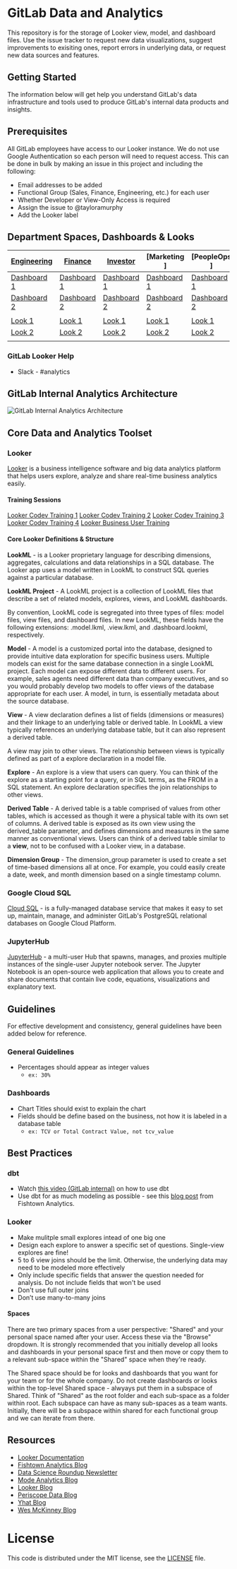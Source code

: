 # GitLab Data and Analytics

This repository is for the storage of Looker view, model, and dashboard files. Use the issue tracker to request new data visualizations, suggest improvements to exisiting ones, report errors in underlying data, or request new data sources and features.

## Getting Started

The information below will get help you understand GitLab's data infrastructure and tools used to produce GitLab's internal data products and insights.

## Prerequisites

All GitLab employees have access to our Looker instance. We do not use Google Authentication so each person will need to request access. This can be done in bulk by making an issue in this project and including the following:

   * Email addresses to be added
   * Functional Group (Sales, Finance, Engineering, etc.) for each user
   * Whether Developer or View-Only Access is required
   * Assign the issue to @tayloramurphy
   * Add the Looker label
​

## Department Spaces, Dashboards & Looks
							
[Engineering](https://gitlab.looker.com/spaces/24)|[Finance ](https://gitlab.looker.com/spaces/16)|[Investor ](https://gitlab.looker.com/spaces/20)|[Marketing ]|[PeopleOps ]|[Product ](https://gitlab.looker.com/spaces/18)|[Sales ](https://gitlab.looker.com/spaces/28)|[Support ]
-- | -- | -- | -- | -- | -- | -- | -- |
[Dashboard 1]()|[Dashboard 1]()|[Dashboard 1]()|[Dashboard 1]()|[Dashboard 1]()|[Dashboard 1]()|[Dashboard 1]()|[Dashboard 1]()
[Dashboard 2]()|[Dashboard 2]()|[Dashboard 2]()|[Dashboard 2]()|[Dashboard 2]()|[Dashboard 2]()|[Dashboard 2]()|[Dashboard 2]()
||||||||
[Look 1]()|[Look 1]()|[Look 1]()|[Look 1]()|[Look 1]()|[Look 1]()|[Look 1]()|[Look 1]()
[Look 2]()|[Look 2]()|[Look 2]()|[Look 2]()|[Look 2]()|[Look 2]()|[Look 2]()|[Look 2]()
||||||||

### GitLab Looker Help
- Slack - #analytics


## GitLab Internal Analytics Architecture

![GitLab Internal Analytics Architecture](https://gitlab.com/meltano/meltano/raw/master/img/WIP_%20GitLab_Analytics_Architecture.jpg)

## Core Data and Analytics Toolset

### Looker

[Looker](https://docs.looker.com) is a business intelligence software and big data analytics platform that helps users explore, analyze and share real-time business analytics easily.

#### Training Sessions
[Looker Codev Training 1](https://drive.google.com/file/d/1sKHbARpIfHKGpTChuqZSagnfh8Vt7_ml/view?usp=sharing)
[Looker Codev Training 2](https://drive.google.com/file/d/1wNM-xnkDOBXce-M0cX16pkiFjsf3woma/view?usp=sharing)
[Looker Codev Training 3](https://drive.google.com/file/d/1bKBtrCGxVRwXpYuYMXoD4XAqM1lzgdqL/view?usp=sharing)
[Looker Codev Training 4](https://drive.google.com/file/d/1xZbXVG85tA388r57QpRPR4-eLi54ixhL/view?usp=sharing)
[Looker Business User Training](https://drive.google.com/file/d/19RzwdtRDNWvDL7W81_CfjX6sWDo_nP2w/view?usp=sharing)

#### Core Looker Definitions & Structure

**LookML** - is a Looker proprietary language for describing dimensions, aggregates, calculations and data relationships in a SQL database. The Looker app uses a model written in LookML to construct SQL queries against a particular database.

**LookML Project** - A LookML project is a collection of LookML files that describe a set of related models, explores, views, and LookML dashboards.

By convention, LookML code is segregated into three types of files: model files, view files, and dashboard files. In new LookML, these fields have the following extensions: .model.lkml, .view.lkml, and .dashboard.lookml, respectively.

**Model** - A model is a customized portal into the database, designed to provide intuitive data exploration for specific business users. Multiple models can exist for the same database connection in a single LookML project. Each model can expose different data to different users. For example, sales agents need different data than company executives, and so you would probably develop two models to offer views of the database appropriate for each user. A model, in turn, is essentially metadata about the source database.

**View** - A view declaration defines a list of fields (dimensions or measures) and their linkage to an underlying table or derived table. In LookML a view typically references an underlying database table, but it can also represent a derived table.

A view may join to other views. The relationship between views is typically defined as part of a explore declaration in a model file.

**Explore** - An explore is a view that users can query. You can think of the explore as a starting point for a query, or in SQL terms, as the FROM in a SQL statement. An explore declaration specifies the join relationships to other views.

**Derived Table** - A derived table is a table comprised of values from other tables, which is accessed as though it were a physical table with its own set of columns. A derived table is exposed as its own view using the derived_table parameter, and defines dimensions and measures in the same manner as conventional views. Users can think of a derived table similar to a **view**, not to be confused with a Looker view, in a database.

**Dimension Group** - The dimension_group parameter is used to create a set of time-based dimensions all at once. For example, you could easily create a date, week, and month dimension based on a single timestamp column.

### Google Cloud SQL

[Cloud SQL](https://cloud.google.com/sql/docs/postgres/) - is a fully-managed database service that makes it easy to set up, maintain, manage, and administer GitLab's PostgreSQL relational databases on Google Cloud Platform.

### JupyterHub

[JupyterHub](https://jupyterhub.readthedocs.io/en/latest/) - a multi-user Hub that spawns, manages, and proxies multiple instances of the single-user Jupyter notebook server. The Jupyter Notebook is an open-source web application that allows you to create and share documents that contain live code, equations, visualizations and explanatory text.

## Guidelines

For effective development and consistency, general guidelines have been added below for reference.

### General Guidelines

- Percentages should appear as integer values
  - ```ex: 30% ```

### Dashboards
- Chart Titles should exist to explain the chart
- Fields should be define based on the business, not how it is labeled in a database table
  - ```ex: TCV or Total Contract Value, not tcv_value```

## Best Practices

### dbt

- Watch [this video (GitLab internal)](https://drive.google.com/open?id=1ZuieqqejDd2HkvhEZeOPd6f2Vd5JWyUn) on how to use dbt
- Use dbt for as much modeling as possible - see this [blog post](https://blog.fishtownanalytics.com/how-do-you-decide-what-to-model-in-dbt-vs-lookml-dca4c79e2304) from Fishtown Analytics.

### Looker

- Make mulitple small explores intead of one big one
- Design each explore to answer a specific set of questions. Single-view explores are fine!
- 5 to 6 view joins should be the limit. Otherwise, the underlying data may need to be modeled more effectively
- Only include specific fields that answer the question needed for analysis. Do not include fields that won't be used
- Don't use full outer joins
- Don’t use many-to-many joins

#### Spaces
There are two primary spaces from a user perspective: "Shared" and your personal space named after your user. Access these via the "Browse" dropdown. It is strongly recommended that you initially develop all looks and dashboards in your personal space first and then move or copy them to a relevant sub-space within the "Shared" space when they're ready.

The Shared space should be for looks and dashboards that you want for your team or for the whole company. Do not create dashboards or looks within the top-level Shared space - alwyays put them in a subspace of Shared. Think of "Shared" as the root folder and each sub-space as a folder within root. Each subspace can have as many sub-spaces as a team wants. Initially, there will be a subspace within shared for each functional group and we can iterate from there.

## Resources
- [Looker Documentation](https://docs.looker.com)
- [Fishtown Analytics Blog](https://blog.fishtownanalytics.com)
- [Data Science Roundup Newsletter](http://roundup.fishtownanalytics.com/)
- [Mode Analytics Blog](https://blog.modeanalytics.com/)
- [Looker Blog](https://looker.com/blog)
- [Periscope Data Blog](https://www.periscopedata.com/blog)
- [Yhat Blog](http://blog.yhat.com/)
- [Wes McKinney Blog](http://wesmckinney.com/archives.html)


# License

This code is distributed under the MIT license, see the [LICENSE](LICENSE.mdf) file.
